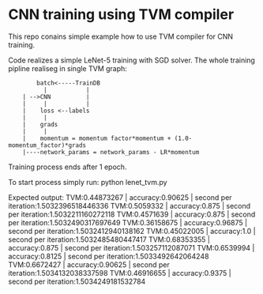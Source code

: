 # CNN training using TVM compiler
This repo conains simple example how to use TVM compiler for CNN training.

Code realizes a simple LeNet-5 training with SGD solver. The whole training pipline realiseg in single TVM graph:

            batch<-----TrainDB
              |           |
        | -->CNN          |
        |     |           |
        |    loss <--labels
        |     |
        |    grads
        |     |
        |    momentum = momentum factor*momentum + (1.0-momentum_factor)*grads
        |----network_params = network_params - LR*momentum

Training process ends after 1 epoch. 

To start process simply run:
    python lenet_tvm.py

Expected output:
TVM:0.44873267 | accuracy:0.90625 | second per iteration:1.5032396518446336
TVM:0.5059332 | accuracy:0.875 | second per iteration:1.5032211160272118
TVM:0.4571639 | accuracy:0.875 | second per iteration:1.5032490317697649
TVM:0.36158675 | accuracy:0.96875 | second per iteration:1.5032412940138162
TVM:0.45022005 | accuracy:1.0 | second per iteration:1.5032485480447417
TVM:0.68353355 | accuracy:0.875 | second per iteration:1.503257112087071
TVM:0.6539994 | accuracy:0.8125 | second per iteration:1.5033492642064248
TVM:0.6672427 | accuracy:0.90625 | second per iteration:1.5034132038337598
TVM:0.46916655 | accuracy:0.9375 | second per iteration:1.5034249181532784

